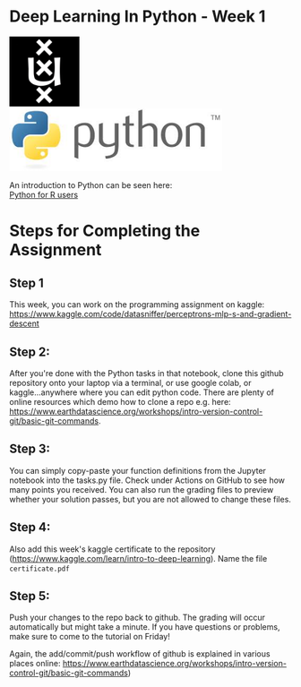 
# Deep Learning In Python - Week 1

<img src="https://github.com/hannesrosenbusch/DLIP_Week1/blob/main/assets/uvalogo.svg.png?raw=true" width="125">    <img src="https://github.com/hannesrosenbusch/DLIP_Week1/blob/main/assets/pythonlogo.jpeg?raw=true" width="380">


An introduction to Python can be seen here: <br>
[Python for R users](https://youtube.com/playlist?list=PLq0cz82QvYapppmpXPYgS76VbHHKRIgbk)

# Steps for Completing the Assignment

## Step 1
This week, you can work on the programming assignment on kaggle:
https://www.kaggle.com/code/datasniffer/perceptrons-mlp-s-and-gradient-descent

## Step 2:
After you're done with the Python tasks in that notebook, clone this github repository onto your laptop via a terminal, or use google colab, or kaggle...anywhere where you can edit python code.
There are plenty of online resources which demo how to clone a repo e.g. here: https://www.earthdatascience.org/workshops/intro-version-control-git/basic-git-commands. 

## Step 3: 
You can simply copy-paste your function definitions from the Jupyter notebook into the tasks.py file.
Check under Actions on GitHub to see how many points you received. 
You can also run the grading files to preview whether your solution passes, but you are not allowed to change these files.

## Step 4:
Also add this week's kaggle certificate to the repository (https://www.kaggle.com/learn/intro-to-deep-learning). Name the file `certificate.pdf` 


## Step 5: 
Push your changes to the repo back to github. The grading will occur automatically but might take a minute. If you have questions or problems, make sure to come to the tutorial on Friday!

Again, the add/commit/push workflow of github is explained in various places online: https://www.earthdatascience.org/workshops/intro-version-control-git/basic-git-commands)
